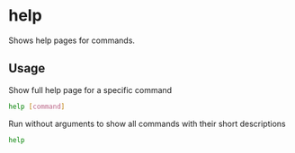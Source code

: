 # help
Shows help pages for commands.

## Usage
Show full help page for a specific command
```bash
help [command]
```
Run without arguments to show all commands with their short descriptions
```bash
help
```
